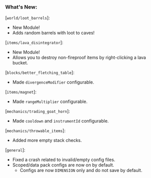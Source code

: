 ### What's New:

[`world/loot_barrels`]:

* New Module!
* Adds random barrels with loot to caves!

[`items/lava_disintegrator`]:

* New Module!
* Allows you to destroy non-fireproof items by right-clicking a lava bucket.

[`blocks/better_fletching_table`]:

* Made `divergenceModifier` configurable.

[`items/magnet`]:

* Made `rangeMultiplier` configurable.

[`mechanics/trading_goat_horn`]:

* Made `cooldown` and `instrumentId` configurable.

[`mechanics/throwable_items`]:

* Added more empty stack checks.

[`general`]:

* Fixed a crash related to invalid/empty config files.
* Scoped/data pack configs are now on by default.
  * Configs are now `DIMENSION` only and do not save by default.